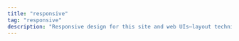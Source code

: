 ```yaml
---
title: "responsive"
tag: "responsive"
description: "Responsive design for this site and web UIs—layout techniques and performance tips that keep content readable."
---
```

